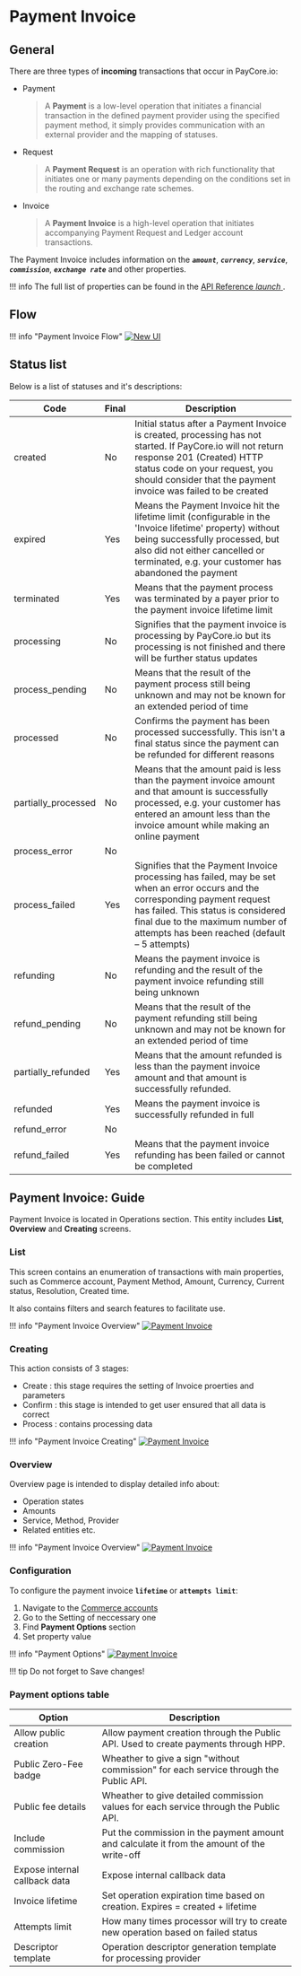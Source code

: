 # Payment Invoice

## General

There are three types of **incoming** transactions that occur in PayCore.io:

- Payment 

    > A **Payment** is a low-level operation that initiates a financial transaction in the defined payment provider using the specified payment method, it simply provides communication with an external provider and the mapping of statuses.

- Request

    > A **Payment Request** is an operation with rich functionality that initiates one or many payments depending on the conditions set in the routing and exchange rate schemes.

- Invoice

    > A **Payment Invoice** is a high-level operation that initiates accompanying Payment Request and Ledger account transactions.


The Payment Invoice includes information on the **_`amount`_**, **_`currency`_**, **_`service`_**, **_`commission`_**, **_`exchange rate`_** and other properties. 

!!! info
    The full list of properties can be found in the [ API Reference <i class="md-icon">launch</i> ](http://apidoc.paycore.io/).

## Flow

!!! info "Payment Invoice Flow"
    [![New UI](images/payment_invoice_flow.png)](images/payment_invoice_flow.png)

## Status list

Below is a list of statuses and it's descriptions:

|Code|Final|Description|
|--- |--- |--- |
|created|No|Initial status after a Payment Invoice is created, processing has not started.  If PayCore.io will not return response 201 (Created) HTTP status code on your request, you should consider that the payment invoice was failed to be created|
|expired|Yes|Means the Payment Invoice hit the lifetime limit (configurable in the 'Invoice lifetime' property) without being successfully processed, but also did not either cancelled or terminated, e.g. your customer has abandoned the payment|
|terminated|Yes|Means that the payment process was terminated by a payer prior to the payment invoice lifetime limit|
|processing|No|Signifies that the payment invoice is processing by PayCore.io but its processing is not finished and there will be further status updates|
|process_pending|No|Means that the result of the payment process still being unknown and may not be known for an extended period of time|
|processed|No|Confirms the payment has been processed successfully.  This isn't a final status since the payment can be refunded for different reasons|
|partially_processed|No|Means that the amount paid is less than the payment invoice amount and that amount is successfully processed, e.g. your customer has entered an amount less than the invoice amount while making an online payment|
|process_error|No||
|process_failed|Yes|Signifies that the Payment Invoice processing has failed, may be set when an error occurs and the corresponding payment request has failed.  This status is considered final due to the maximum number of attempts has been reached (default – 5 attempts)|
|refunding|No|Means the payment invoice is refunding and the result of the payment invoice refunding still being unknown|
|refund_pending|No|Means that the result of the payment refunding still being unknown and may not be known for an extended period of time|
|partially_refunded|Yes|Means that the amount refunded is less than the payment invoice amount and that amount is successfully refunded.|
|refunded|Yes|Means the payment invoice is successfully refunded in full|
|refund_error|No||
|refund_failed|Yes|Means that the payment invoice refunding has been failed or cannot be completed|

## Payment Invoice: Guide

Payment Invoice is located in Operations section. This entity includes **List**, **Overview** and **Creating** screens.

### List

This screen contains an enumeration of transactions with main properties, such as Commerce account, Payment Method, Amount, Currency, Current status, Resolution, Created time.

It also contains filters and search features to facilitate use.

!!! info "Payment Invoice Overview"
    [![Payment Invoice](images/payment_invoice_list.png)](images/payment_invoice_list.png)

### Creating

This action consists of 3 stages:
- Create : this stage requires the setting of Invoice proerties and parameters
- Confirm : this stage is intended to get user ensured that all data is correct 
- Process : contains processing data 

!!! info "Payment Invoice Creating"
    [![Payment Invoice](images/invoice_creating.png)](images/invoice_creating.png)

### Overview

Overview page is intended to display detailed info about:

- Operation states
- Amounts
- Service, Method, Provider
- Related entities etc. 

!!! info "Payment Invoice Overview"
    [![Payment Invoice](images/payment_invoice_overview.png)](images/payment_invoice_overview.png)



### Configuration


To configure the payment invoice **`lifetime`** or **`attempts limit`**:

1. Navigate to the [Commerce accounts](https://dashboard.paycore.io/commerce/accounts/)
2. Go to the Setting of neccessary one
3. Find **Payment Options** section
4. Set property value

!!! info "Payment Options"
    [![Payment Invoice](images/payment_options1.png)](images/payment_options1.png)

!!! tip
    Do not forget to Save changes!

### Payment options table

|Option|Description|
|--- |--- |
|Allow public creation|Allow payment creation through the Public API. Used to create payments through HPP.|
|Public Zero-Fee badge|Wheather to give a sign "without commission" for each service through the Public API.|
|Public fee details|Wheather to give detailed commission values for each service through the Public API.|
|Include commission|Put the commission in the payment amount and calculate it from the amount of the write-off|
|Expose internal callback data|Expose internal callback data|
|Invoice lifetime|Set operation expiration time based on creation. Expires = created + lifetime|
|Attempts limit|How many times processor will try to create new operation based on failed status|
|Descriptor template|Operation descriptor generation template for processing provider|
